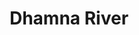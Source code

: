 ---
title: "Dhamna River"
title_bn: "ধামনা নদী"
description: "It started flowing from Khalipur Beel of Mymensingh and flows upto Adura Beel. It’s a part of Raijan River."
---
